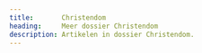 ```yaml
---
title:       Christendom
heading:     Meer dossier Christendom
description: Artikelen in dossier Christendom.
---
```

